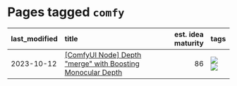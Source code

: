 # Pages tagged `comfy`

|last_modified|title|est. idea maturity|tags
|:---|:---|---:|:---|
|2023-10-12|[[ComfyUI Node] Depth "merge" with Boosting Monocular Depth](../comfy_bmd.md)|86|[![](https://img.shields.io/badge/tag-comfy-d7de4b)](../tags/comfy.md) [![](https://img.shields.io/badge/tag-tooling-fe4dc)](../tags/tooling.md)|